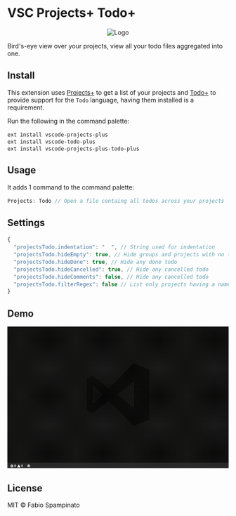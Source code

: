 # VSC Projects+ Todo+

<p align="center">
	<img src="https://raw.githubusercontent.com/fabiospampinato/vscode-projects-plus-todo-plus/master/resources/logo-128x128.png" alt="Logo">
</p>

Bird's-eye view over your projects, view all your todo files aggregated into one.

## Install

This extension uses [Projects+](https://marketplace.visualstudio.com/items?itemName=fabiospampinato.vscode-projects-plus) to get a list of your projects and [Todo+](https://marketplace.visualstudio.com/items?itemName=fabiospampinato.vscode-todo-plus) to provide support for the `Todo` language, having them installed is a requirement.

Run the following in the command palette:

```shell
ext install vscode-projects-plus
ext install vscode-todo-plus
ext install vscode-projects-plus-todo-plus
```

## Usage

It adds 1 command to the command palette:

```js
Projects: Todo // Open a file containg all todos across your projects
```

## Settings

```js
{
  "projectsTodo.indentation": "  ", // String used for indentation
  "projectsTodo.hideEmpty": true, // Hide groups and projects with no todos
  "projectsTodo.hideDone": true, // Hide any done todo
  "projectsTodo.hideCancelled": true, // Hide any cancelled todo
  "projectsTodo.hideComments": false, // Hide any cancelled todo
  "projectsTodo.filterRegex": false // List only projects having a name matching this regex
}
```

## Demo

![Demo](resources/demo.gif)

## License

MIT © Fabio Spampinato

